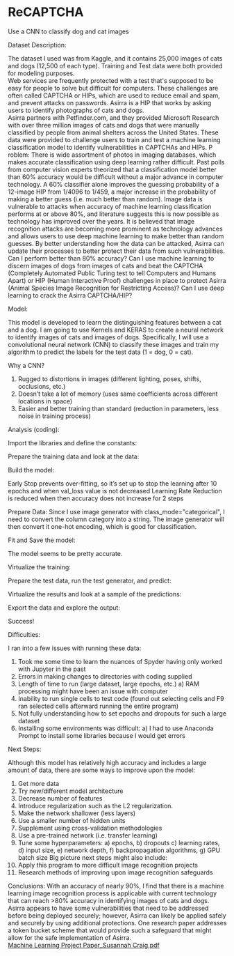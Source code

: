# ReCAPTCHA
Use a CNN to classify dog and cat images

Dataset Description:

The dataset I used was from Kaggle, and it contains 25,000 images of cats and dogs (12,500 of each type).  Training and Test data were both provided for modeling purposes.  
Web services are frequently protected with a test that's supposed to be easy for people to solve but difficult for computers. These challenges are often called CAPTCHA or HIPs, which are used to reduce email and spam, and prevent attacks on passwords.  Asirra is a HIP that works by asking users to identify photographs of cats and dogs.  
Asirra partners with Petfinder.com, and they provided Microsoft Research with over three million images of cats and dogs that were manually classified by people from animal shelters across the United States.  These data were provided to challenge users to train and test a machine learning classification model to identify vulnerabilities in CAPTCHAs and HIPs. 
P
roblem:
There is wide assortment of photos in imaging databases, which makes accurate classification using deep learning rather difficult.  Past polls from computer vision experts theorized that a classification model better than 60% accuracy would be difficult without a major advance in computer technology.  A 60% classifier alone improves the guessing probability of a 12-image HIP from 1/4096 to 1/459, a major increase in the probability of making a better guess (i.e. much better than random).  Image data is vulnerable to attacks when accuracy of machine learning classification performs at or above 80%, and literature suggests this is now possible as technology has improved over the years. 
It is believed that image recognition attacks are becoming more prominent as technology advances and allows users to use deep machine learning to make better than random guesses.  By better understanding how the data can be attacked, Asirra can update their processes to better protect their data from such vulnerabilities.
Can I perform better than 80% accuracy?  Can I use machine learning to discern images of dogs from images of cats and beat the CAPTCHA (Completely Automated Public Turing test to tell Computers and Humans Apart) or HIP (Human Interactive Proof) challenges in place to protect Asirra (Animal Species Image Recognition for Restricting Access)?  Can I use deep learning to crack the Asirra CAPTCHA/HIP?  

Model:

This model is developed to learn the distinguishing features between a cat and a dog.  I am going to use Kernels and KERAS to create a neural network to identify images of cats and images of dogs.  Specifically, I will use a convolutional neural network (CNN) to classify these images and train my algorithm to predict the labels for the test data (1 = dog, 0 = cat). 

Why a CNN?
1.	Rugged to distortions in images (different lighting, poses, shifts, occlusions, etc.)
2.	Doesn’t take a lot of memory (uses same coefficients across  different locations in space)
3.	Easier and better training than standard (reduction in parameters, less noise in training process) 

Analysis (coding):

Import the libraries and define the constants:
 
Prepare the training data and look at the data:
  
Build the model: 
 
Early Stop prevents over-fitting, so it’s set up to stop the learning after 10 epochs and when val_loss value is not decreased
Learning Rate Reduction is reduced when then accuracy does not increase for 2 steps

Prepare Data:
Since I use image generator with class_mode="categorical", I need to convert the column category into a string.  The image generator will then convert it one-hot encoding, which is good for classification.
  
Fit and Save the model:
 
The model seems to be pretty accurate.
 
Virtualize the training:
  
Prepare the test data, run the test generator, and predict:
 
Virtualize the results and look at a sample of the predictions:
 
Export the data and explore the output:
 
Success!

Difficulties:

I ran into a few issues with running these data:

1.	Took me some time to learn the nuances of Spyder having only worked with Jupyter in the past
2.	Errors in making changes to directories with coding supplied
3.	Length of time to run (large dataset, large epochs, etc.)
a)	RAM processing might have been an issue with computer
4.	Inability to run single cells to test code (found out selecting cells and F9 ran selected cells afterward running the entire program)
5.	Not fully understanding how to set epochs and dropouts for such a large dataset
6.	Installing some environments was difficult:
a)	I had to use Anaconda Prompt to install some libraries because I would get errors 

Next Steps:

Although this model has relatively high accuracy and includes a large amount of data, there are some ways to improve upon the model:
1.	Get more data
2.	Try new/different model architecture
3.	Decrease number of features 
4.	Introduce regularization such as the L2 regularization.
5.	Make the network shallower (less layers)
6.	Use a smaller number of hidden units
7.	Supplement using cross-validation methodologies
8.	Use a pre-trained network (i.e. transfer learning)
9.	Tune some hyperparameters:
a)	epochs, 
b)	dropouts
c)	learning rates, 
d)	input size, 
e)	network depth, 
f)	backpropagation algorithms, 
g)	GPU batch size 
Big picture next steps might also include:
1.	Apply this program to more difficult image recognition projects 
2.	Research methods of improving upon image recognition safeguards

Conclusions:
With an accuracy of nearly 90%, I find that there is a machine learning image recognition process is applicable with current technology that can reach >80% accuracy in identifying images of cats and dogs.  Asirra appears to have some vulnerabilities that need to be addressed before being deployed securely; however, Asirra can likely be applied safely and securely by using additional protections.  One research paper addresses a token bucket scheme that would provide such a safeguard that might allow for the safe implementation of Asirra.  
[Machine Learning Project Paper_Susannah Craig.pdf](https://github.com/skcrai2/ReCAPTCHA/files/10237363/Machine.Learning.Project.Paper_Susannah.Craig.pdf)
